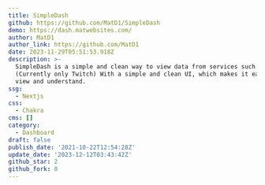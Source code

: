 ```yaml
---
title: SimpleDash
github: https://github.com/MatD1/SimpleDash
demo: https://dash.matwebsites.com/
author: MatD1
author_link: https://github.com/MatD1
date: 2023-11-29T05:51:53.918Z
description: >-
  SimpleDash is a simple and clean way to view data from services such as Twitch
  (Currently only Twitch) With a simple and clean UI, which makes it easy to
  view and understand.
ssg:
  - Nextjs
css:
  - Chakra
cms: []
category:
  - Dashboard
draft: false
publish_date: '2021-10-22T12:54:28Z'
update_date: '2023-12-12T03:43:42Z'
github_star: 2
github_fork: 0
---
```


